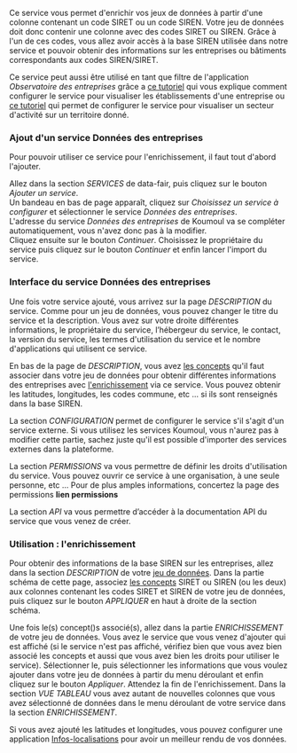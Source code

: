Ce service vous permet d'enrichir vos jeux de données à partir d'une colonne contenant un code SIRET ou un code SIREN. Votre jeu de données doit donc contenir une colonne avec des codes SIRET ou SIREN. Grâce à l'un de ces codes, vous allez avoir accès à la base SIREN utilisée dans notre service et pouvoir obtenir des informations sur les entreprises ou bâtiments correspondants aux codes SIREN/SIRET.

Ce service peut aussi être utilisé en tant que filtre de l'application *Observatoire des entreprises* grâce a [ce tutoriel](https://koumoul.com/blog/tuto-observatoire-entreprise-etablissements) qui vous explique comment configurer le service pour visualiser les établissements d'une entreprise ou [ce tutoriel](https://koumoul.com/blog/tuto-lait) qui permet de configurer le service pour visualiser un secteur d'activité sur un territoire donné.

### Ajout d'un service Données des entreprises

Pour pouvoir utiliser ce service pour l'enrichissement, il faut tout d'abord l'ajouter.  

Allez dans la section *SERVICES* de data-fair, puis cliquez sur le bouton *Ajouter un service*.  
Un bandeau en bas de page apparaît, cliquez sur *Choisissez un service à configurer* et sélectionner le service *Données des entreprises*.  
L'adresse du service *Données des entreprises* de Koumoul va se compléter automatiquement, vous n'avez donc pas à la modifier.  
Cliquez ensuite sur le bouton *Continuer*. Choisissez le propriétaire du service puis cliquez sur le bouton *Continuer* et enfin lancer l'import du service.

### Interface du service Données des entreprises

Une fois votre service ajouté, vous arrivez sur la page *DESCRIPTION* du service. Comme pour un jeu de données, vous pouvez changer le titre du service et la description. Vous avez sur votre droite différentes informations, le propriétaire du service, l’hébergeur du service, le contact, la version du service, les termes d'utilisation du service et le nombre d'applications qui utilisent ce service.

En bas de la page de *DESCRIPTION*, vous avez [les concepts](./concepts-fr.md) qu'il faut associer dans votre jeu de données pour obtenir différentes informations des entreprises avec [l'enrichissement](./enrichment-fr.md) via ce service. Vous pouvez obtenir les latitudes, longitudes, les codes commune, etc ... si ils sont renseignés dans la base SIREN.

La section *CONFIGURATION* permet de configurer le service s'il s'agit d'un service externe. Si vous utilisez les services Koumoul, vous n'aurez pas à modifier cette partie, sachez juste qu'il est possible d'importer des services externes dans la plateforme.

La section *PERMISSIONS* va vous permettre de définir les droits d'utilisation du service. Vous pouvez ouvrir ce service à une organisation, à une seule personne, etc ... Pour de plus amples informations, concertez la page des permissions **lien permissions**

La section *API* va vous permettre d’accéder à la documentation API du service que vous venez de créer.

### Utilisation : l'enrichissement

Pour obtenir des informations de la base SIREN sur les entreprises, allez dans la section *DESCRIPTION* de votre [jeu de données](./dataset-fr.md). Dans la partie schéma de cette page, associez [les concepts](./concepts-fr.md) SIRET ou SIREN (ou les deux) aux colonnes contenant les codes SIRET et SIREN de votre jeu de données, puis cliquez sur le bouton *APPLIQUER* en haut à droite de la section schéma.

Une fois le(s) concept()s associé(s), allez dans la partie *ENRICHISSEMENT* de votre jeu de données. Vous avez le service que vous venez d'ajouter qui est affiché (si le service n'est pas affiché, vérifiez bien que vous avez bien associé les concepts et aussi que vous avez bien les droits pour utiliser le service). Sélectionner le, puis sélectionner les informations que vous voulez ajouter dans votre jeu de données à partir du menu déroulant et enfin cliquez sur le bouton *Appliquer*. Attendez la fin de l'enrichissement. Dans la section *VUE TABLEAU* vous avez autant de nouvelles colonnes que vous avez sélectionné de données dans le menu déroulant de votre service dans la section *ENRICHISSEMENT*.

Si vous avez ajouté les latitudes et longitudes, vous pouvez configurer une application [Infos-localisations](./application-infos-location-fr.md) pour avoir un meilleur rendu de vos données.
